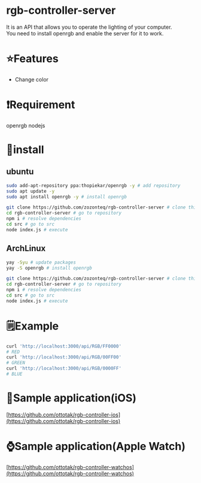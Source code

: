 # rgb-controller-server
It is an API that allows you to operate the lighting of your computer.  
You need to install openrgb and enable the server for it to work.
# ⭐Features
 - Change color
# ❗️Requirement
openrgb
nodejs
# 🔨install
## ubuntu
```bash
sudo add-apt-repository ppa:thopiekar/openrgb -y # add repository
sudo apt update -y
sudo apt install openrgb -y # install openrgb

git clone https://github.com/zozonteq/rgb-controller-server # clone this repository.
cd rgb-controller-server # go to repository
npm i # resolve dependencies
cd src # go to src
node index.js # execute
```
## ArchLinux
```bash
yay -Syu # update packages
yay -S openrgb # install openrgb

git clone https://github.com/zozonteq/rgb-controller-server # clone this repository.
cd rgb-controller-server # go to repository
npm i # resolve dependencies
cd src # go to src
node index.js # execute
```
# 🗒Example
```bash
curl 'http://localhost:3000/api/RGB/FF0000'
# RED
curl 'http://localhost:3000/api/RGB/00FF00'
# GREEN
curl 'http://localhost:3000/api/RGB/0000FF'
# BLUE
```

# 📱Sample application(iOS)
 [https://github.com/ottotak/rgb-controller-ios](https://github.com/ottotak/rgb-controller-ios)
# ⌚️Sample application(Apple Watch)
 [https://github.com/ottotak/rgb-controller-watchos](https://github.com/ottotak/rgb-controller-watchos)
